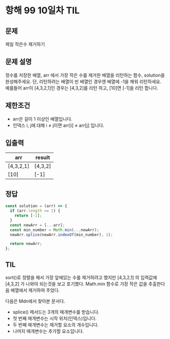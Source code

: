 # 항해 99 10일차 TIL

## 문제

제일 작은수 제거하기

## 문제 설명

정수를 저장한 배열, arr 에서 가장 작은 수를 제거한 배열을 리턴하는 함수, solution을 완성해주세요.
단, 리턴하려는 배열이 빈 배열인 경우엔 배열에 -1을 채워 리턴하세요. 예를들어 arr이 [4,3,2,1]인 경우는 [4,3,2]를 리턴 하고, [10]면 [-1]을 리턴 합니다.

## 제한조건

- arr은 길이 1 이상인 배열입니다.
- 인덱스 i, j에 대해 i ≠ j이면 arr[i] ≠ arr[j] 입니다.

## 입출력

| arr | result |
| --- | --- |
| [4,3,2,1] | [4,3,2] |
| [10] | [-1] |

## 정답

```javascript
const solution = (arr) => {
  if (arr.length <= 1) {
    return [-1];
  }
  const newArr = [...arr];
  const min_number = Math.min(...newArr);
  newArr.splice(newArr.indexOf(min_number), 1);

  return newArr;
};
```

## TIL

sort()로 정렬을 해서 가장 앞에있는 수를 제거하려고 했지만 [4,3,2,1] 의 입력값에 [4,3,2] 가 나와야 되는것을 보고 포기했다. Math.min 함수로 가장 작은 값을 추출한다음 배열에서 제거하여 주었다.

다음은 Mdn에서 찾아본 문서다.

- splice() 메서드는 3개의 매개변수를 받습니다.
- 첫 번째 매개변수는 시작 위치(인덱스)입니다.
- 두 번째 매개변수는 제거할 요소의 개수입니다.
- 나머지 매개변수는 추가할 요소입니다.
